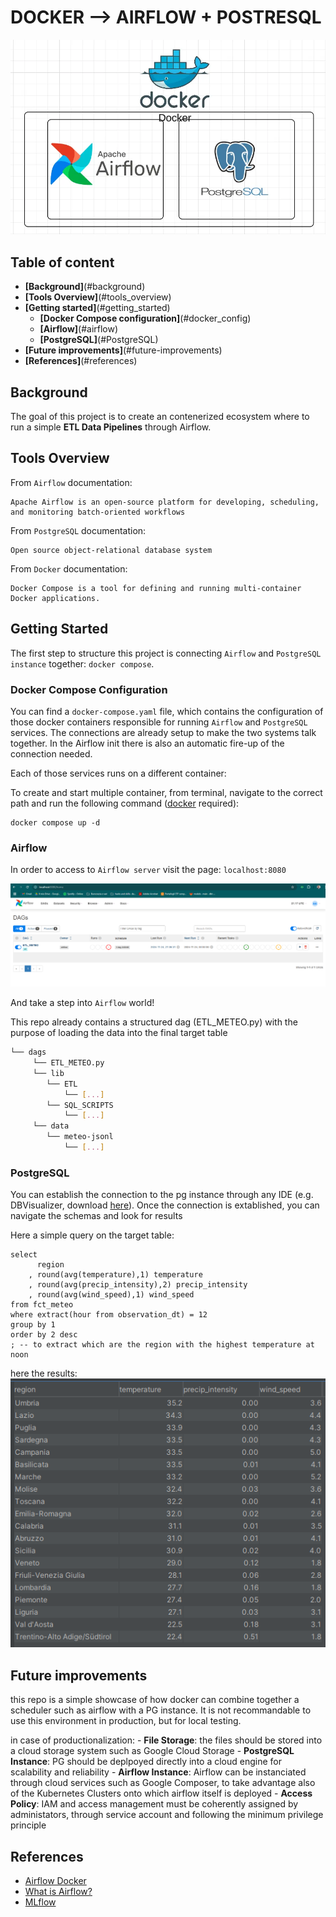 # DOCKER --> AIRFLOW + POSTRESQL 
![test](docs/env.png)


## Table of content
- **[Background]**(#background)
- **[Tools Overview]**(#tools_overview)
- **[Getting started]**(#getting_started)
    * **[Docker Compose configuration]**(#docker_config)
    * **[Airflow]**(#airflow)
    * **[PostgreSQL]**(#PostgreSQL)
- **[Future improvements]**(#future-improvements)
- **[References]**(#references)



## Background
The goal of this project is to create an contenerized ecosystem where to run a simple **ETL Data Pipelines** through Airflow.


## Tools Overview
From `Airflow` documentation:
```
Apache Airflow is an open-source platform for developing, scheduling, and monitoring batch-oriented workflows
```

From `PostgreSQL` documentation:
```
Open source object-relational database system 
```

From `Docker` documentation:
```
Docker Compose is a tool for defining and running multi-container Docker applications.
```


## Getting Started
The first step to structure this project is connecting `Airflow` and `PostgreSQL instance` together: `docker compose`.



### Docker Compose Configuration
You can find a `docker-compose.yaml` file, which contains the configuration of those docker containers responsible for running `Airflow` and `PostgreSQL` services. 
The connections are already setup to make the two systems talk together. In the Airflow init there is also an automatic fire-up of the connection needed. 

Each of those services runs on a different container:

To create and start multiple container, from terminal, navigate to the correct path and run the following command ([docker](https://docs.docker.com/get-started/get-docker/) required):
```
docker compose up -d
```


### Airflow
In order to access to `Airflow server` visit the page: `localhost:8080`

![img](docs/airflow_homepage.png)

And take a step into `Airflow` world!

This repo already contains a structured dag (ETL_METEO.py) with the purpose of loading the data into the final target table
```bash
└── dags
     └── ETL_METEO.py
     └── lib
        └── ETL
            └── [...]
        └── SQL_SCRIPTS
            └── [...]
     └── data
        └── meteo-jsonl
            └── [...]
```


### PostgreSQL
You can establish the connection to the pg instance through any IDE (e.g. DBVisualizer, download [here](https://www.dbvis.com/download/)). Once the connection is extablished, you can navigate the schemas and look for results

Here a simple query on the target table:

```
select 
      region
    , round(avg(temperature),1) temperature
    , round(avg(precip_intensity),2) precip_intensity
    , round(avg(wind_speed),1) wind_speed
from fct_meteo
where extract(hour from observation_dt) = 12
group by 1
order by 2 desc
; -- to extract which are the region with the highest temperature at noon
```
here the results:
![alt text](docs/query_screenshot.png)


## Future improvements

this repo is a simple showcase of how docker can combine together a scheduler such as airflow with a PG instance. It is not recommandable to use this environment in production, but for local testing.

in case of productionalization:
    - **File Storage**: the files should be stored into a cloud storage system such as Google Cloud Storage
    - **PostgreSQL Instance**: PG should be deplpoyed directly into a cloud engine for scalability and reliability
    - **Airflow Instance**: Airflow can be instanciated through cloud services such as Google Composer, to take advantage also of the Kubernetes Clusters onto which airflow itself is deployed
    - **Access Policy**: IAM and access management must be coherently assigned by administators, through service account and following the minimum privilege principle 

## References
* [Airflow Docker](https://airflow.apache.org/docs/apache-airflow/2.0.1/start/docker.html)
* [What is Airflow?](https://airflow.apache.org/docs/apache-airflow/stable/index.html)
* [MLflow](https://mlflow.org/docs/latest/index.html)